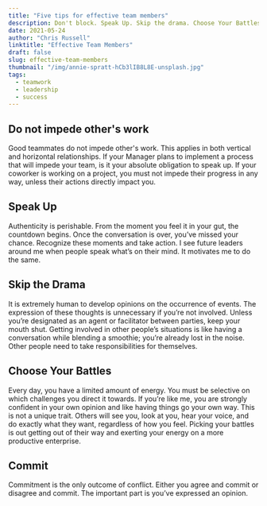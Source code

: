 ```yaml
---
title: "Five tips for effective team members"
description: Don't block. Speak Up. Skip the drama. Choose Your Battles. Commit.
date: 2021-05-24
author: "Chris Russell"
linktitle: "Effective Team Members"
draft: false
slug: effective-team-members
thumbnail: "/img/annie-spratt-hCb3lIB8L8E-unsplash.jpg"
tags:
  - teamwork
  - leadership
  - success
---
```

## Do not impede other's work

Good teammates do not impede other's work. This applies in both vertical and horizontal relationships. If your Manager plans to implement a process that will impede your team, is it your absolute obligation to speak up. If your coworker is working on a project, you must not impede their progress in any way, unless their actions directly impact you.

## Speak Up

Authenticity is perishable. From the moment you feel it in your gut, the countdown begins. Once the conversation is over, you’ve missed your chance. Recognize these moments and take action. I see future leaders around me when people speak what’s on their mind. It motivates me to do the same.

## Skip the Drama

It is extremely human to develop opinions on the occurrence of events. The expression of these thoughts is unnecessary if you’re not involved. Unless you’re designated as an agent or facilitator between parties, keep your mouth shut. Getting involved in other people’s situations is like having a conversation while blending a smoothie; you’re already lost in the noise. Other people need to take responsibilities for themselves. 

## Choose Your Battles

Every day, you have a limited amount of energy. You must be selective on which challenges you direct it towards.  If you’re like me, you are strongly confident in your own opinion and like having things go your own way. This is not a unique trait. Others will see you, look at you, hear your voice, and do exactly what they want, regardless of how you feel. Picking your battles is out getting out of their way and exerting your energy on a more productive enterprise.

## Commit

Commitment is the only outcome of conflict. Either you agree and commit or disagree and commit. The important part is you’ve expressed an opinion.
